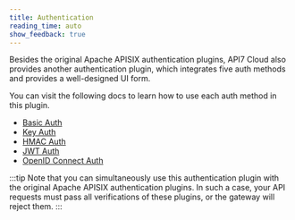 ```yaml
---
title: Authentication
reading_time: auto
show_feedback: true
---
```


Besides the original Apache APISIX authentication plugins, API7 Cloud
also provides another authentication plugin, which integrates five auth
methods and provides a well-designed UI form.

You can visit the following docs to learn how to use each auth method in this plugin.

* [Basic Auth](./basic-auth.md)
* [Key Auth](./key-auth.md)
* [HMAC Auth](./hmac-auth.md)
* [JWT Auth](./jwt-auth.md)
* [OpenID Connect Auth](./openid-connect.md)

:::tip
Note that you can simultaneously use this authentication plugin with the original Apache APISIX
authentication plugins. In such a case, your API requests must
pass all verifications of these plugins, or the gateway will reject them.
:::
